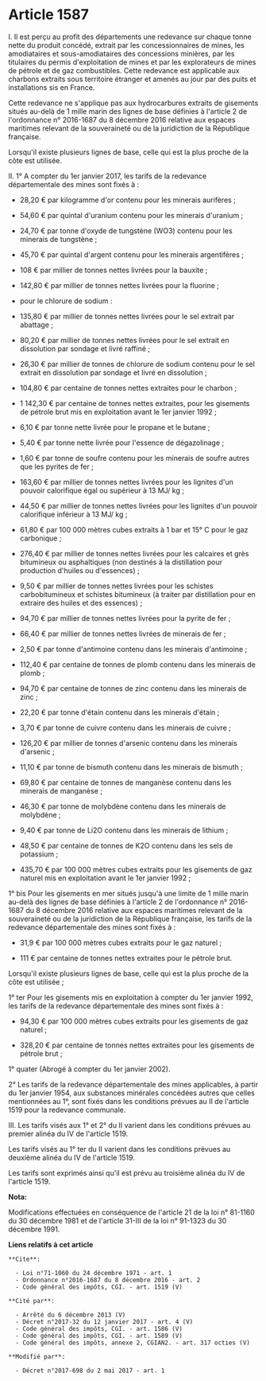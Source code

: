 # Article 1587

I. Il est perçu au profit des départements une redevance sur chaque tonne nette du produit concédé, extrait par les
concessionnaires de mines, les amodiataires et sous-amodiataires des concessions minières, par les titulaires du permis
d'exploitation de mines et par les explorateurs de mines de pétrole et de gaz combustibles. Cette redevance est applicable
aux charbons extraits sous territoire étranger et amenés au jour par des puits et installations sis en France.

Cette redevance ne s'applique pas aux hydrocarbures extraits de gisements situés au-delà de 1 mille marin des lignes de base
définies à l'article 2 de l'ordonnance n° 2016-1687 du 8 décembre 2016 relative aux espaces maritimes relevant de la
souveraineté ou de la juridiction de la République française.

Lorsqu'il existe plusieurs lignes de base, celle qui est la plus proche de la côte est utilisée.

II. 1° A compter du 1er janvier 2017, les tarifs de la redevance départementale des mines sont fixés à :

- 28,20 € par kilogramme d'or contenu pour les minerais aurifères ;

- 54,60 € par quintal d'uranium contenu pour les minerais d'uranium ;

- 24,70 € par tonne d'oxyde de tungstène (WO3) contenu pour les minerais de tungstène ;

- 45,70 € par quintal d'argent contenu pour les minerais argentifères ;

- 108 € par millier de tonnes nettes livrées pour la bauxite ;

- 142,80 € par millier de tonnes nettes livrées pour la fluorine ;

- pour le chlorure de sodium :

- 135,80 € par millier de tonnes nettes livrées pour le sel extrait par abattage ;

- 80,20 € par millier de tonnes nettes livrées pour le sel extrait en dissolution par sondage et livré raffiné ;

- 26,30 € par millier de tonnes de chlorure de sodium contenu pour le sel extrait en dissolution par sondage et livré en
dissolution ;

- 104,80 € par centaine de tonnes nettes extraites pour le charbon ;

- 1 142,30 € par centaine de tonnes nettes extraites, pour les gisements de pétrole brut mis en exploitation avant le 1er
janvier 1992 ;

- 6,10 € par tonne nette livrée pour le propane et le butane ;

- 5,40 € par tonne nette livrée pour l'essence de dégazolinage ;

- 1,60 € par tonne de soufre contenu pour les minerais de soufre autres que les pyrites de fer ;

- 163,60 € par millier de tonnes nettes livrées pour les lignites d'un pouvoir calorifique égal ou supérieur à 13 MJ/ kg ;

- 44,50 € par millier de tonnes nettes livrées pour les lignites d'un pouvoir calorifique inférieur à 13 MJ/ kg ;

- 61,80 € par 100 000 mètres cubes extraits à 1 bar et 15° C pour le gaz carbonique ;

- 276,40 € par millier de tonnes nettes livrées pour les calcaires et grès bitumineux ou asphaltiques (non destinés à la
distillation pour production d'huiles ou d'essences) ;

- 9,50 € par millier de tonnes nettes livrées pour les schistes carbobitumineux et schistes bitumineux (à traiter par
distillation pour en extraire des huiles et des essences) ;

- 94,70 € par millier de tonnes nettes livrées pour la pyrite de fer ;

- 66,40 € par millier de tonnes nettes livrées de minerais de fer ;

- 2,50 € par tonne d'antimoine contenu dans les minerais d'antimoine ;

- 112,40 € par centaine de tonnes de plomb contenu dans les minerais de plomb ;

- 94,70 € par centaine de tonnes de zinc contenu dans les minerais de zinc ;

- 22,20 € par tonne d'étain contenu dans les minerais d'étain ;

- 3,70 € par tonne de cuivre contenu dans les minerais de cuivre ;

- 126,20 € par millier de tonnes d'arsenic contenu dans les minerais d'arsenic ;

- 11,10 € par tonne de bismuth contenu dans les minerais de bismuth ;

- 69,80 € par centaine de tonnes de manganèse contenu dans les minerais de manganèse ;

- 46,30 € par tonne de molybdène contenu dans les minerais de molybdène ;

- 9,40 € par tonne de Li2O contenu dans les minerais de lithium ;

- 48,50 € par centaine de tonnes de K2O contenu dans les sels de potassium ;

- 435,70 € par 100 000 mètres cubes extraits pour les gisements de gaz naturel mis en exploitation avant le 1er janvier
1992 ;

1° bis Pour les gisements en mer situés jusqu'à une limite de 1 mille marin au-delà des lignes de base définies à l'article 2
de l'ordonnance n° 2016-1687 du 8 décembre 2016 relative aux espaces maritimes relevant de la souveraineté ou de la
juridiction de la République française, les tarifs de la redevance départementale des mines sont fixés à :

- 31,9 € par 100 000 mètres cubes extraits pour le gaz naturel ;

- 111 € par centaine de tonnes nettes extraites pour le pétrole brut.

Lorsqu'il existe plusieurs lignes de base, celle qui est la plus proche de la côte est utilisée ;

1° ter Pour les gisements mis en exploitation à compter du 1er janvier 1992, les tarifs de la redevance départementale des
mines sont fixés à :

- 94,30 € par 100 000 mètres cubes extraits pour les gisements de gaz naturel ;

- 328,20 € par centaine de tonnes nettes extraites pour les gisements de pétrole brut ;

1° quater (Abrogé à compter du 1er janvier 2002).

2° Les tarifs de la redevance départementale des mines applicables, à partir du 1er janvier 1954, aux substances minérales
concédées autres que celles mentionnées au 1°, sont fixés dans les conditions prévues au II de l'article 1519 pour la
redevance communale.

III. Les tarifs visés aux 1° et 2° du II varient dans les conditions prévues au premier alinéa du IV de l'article 1519. 

Les tarifs visés au 1° ter du II varient dans les conditions prévues au deuxième alinéa du IV de l'article 1519.

Les tarifs sont exprimés ainsi qu'il est prévu au troisième alinéa du IV de l'article 1519.

**Nota:**

Modifications effectuées en conséquence de l'article 21 de la loi n° 81-1160 du 30 décembre 1981 et de l'article 31-III de la
loi n° 91-1323 du 30 décembre 1991.

**Liens relatifs à cet article**

	**Cite**:

	  - Loi n°71-1060 du 24 décembre 1971 - art. 1
	  - Ordonnance n°2016-1687 du 8 décembre 2016 - art. 2
	  - Code général des impôts, CGI. - art. 1519 (V)

	**Cité par**:

	  - Arrêté du 6 décembre 2013 (V)
	  - Décret n°2017-32 du 12 janvier 2017 - art. 4 (V)
	  - Code général des impôts, CGI. - art. 1586 (V)
	  - Code général des impôts, CGI. - art. 1589 (V)
	  - Code général des impôts, annexe 2, CGIAN2. - art. 317 octies (V)

	**Modifié par**:

	  - Décret n°2017-698 du 2 mai 2017 - art. 1
